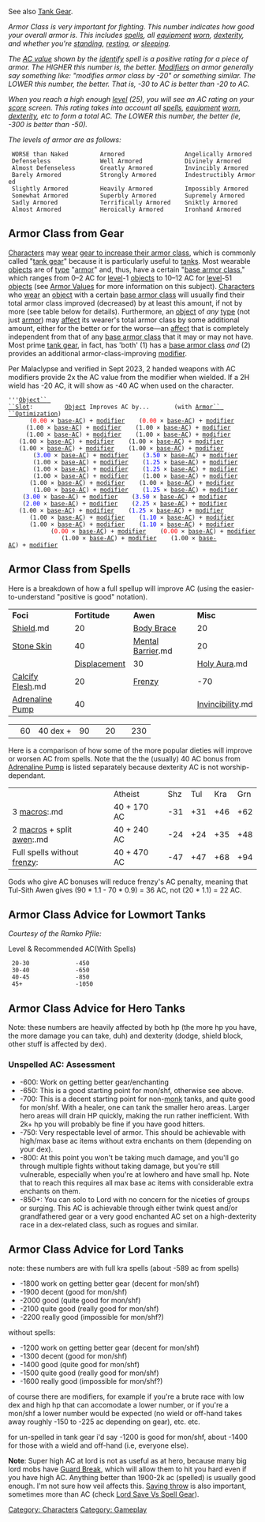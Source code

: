 See also [Tank Gear](:Category:_Tank_Gear.md "wikilink").

*Armor Class is very important for fighting. This number indicates how
good your overall armor is. This includes
[spells](:Category:_Skills_And_Spells_That_Buff_Characters.md "wikilink"),
all [equipment](:Category:_Gear.md "wikilink")
[worn](Wear.md "wikilink"), [dexterity](Dexterity.md "wikilink"), and
whether you're [standing](Stand.md "wikilink"),
[resting](Rest.md "wikilink"), or
[sleeping](Sleep_(command).md "wikilink").*

*The [AC value](Armor_Values.md "wikilink") shown by the
[identify](Identify_(spell).md "wikilink") spell is a positive rating
for a piece of armor. The HIGHER this number is, the better.
[Modifiers](Object_Affects.md "wikilink") on armor generally say
something like: "modifies armor class by -20" or something similar. The
LOWER this number, the better. That is, -30 to AC is better than -20 to
AC.*

*When you reach a high enough [level](Level.md "wikilink") (25), you
will see an AC rating on your [score](Score.md "wikilink") screen. This
rating takes into account all
[spells](:Category:_Skills_And_Spells_That_Buff_Characters.md "wikilink"),
[equipment](:Category:_Gear.md "wikilink") [worn](Wear.md "wikilink"),
[dexterity](Dexterity.md "wikilink"), etc to form a total AC. The LOWER
this number, the better (ie, -300 is better than -50).*

*The levels of armor are as follows:*

` WORSE than Naked         Armored                 Angelically Armored`  
` Defenseless              Well Armored            Divinely Armored`  
` Almost Defenseless       Greatly Armored         Invincibly Armored`  
` Barely Armored           Strongly Armored        Indestructibly Armored`  
` Slightly Armored         Heavily Armored         Impossibly Armored`  
` Somewhat Armored         Superbly Armored        Supremely Armored`  
` Sadly Armored            Terrifically Armored    Sniktly Armored`  
` Almost Armored           Heroically Armored      Ironhand Armored`

## Armor Class from Gear

[Characters](:Category:_Characters.md "wikilink") may
[wear](Wear.md "wikilink") [gear to increase their armor
class](:Category:_Tank_Gear.md "wikilink"), which is commonly called
"[tank gear](:Category:_Tank_Gear.md "wikilink")" because it is
particularly useful to [tanks](Tanks.md "wikilink"). Most wearable
[objects](:Category:_Objects.md "wikilink") are of
[type](:Category:_Object_Types.md "wikilink")
"[armor](:Category:_Armor.md "wikilink")" and, thus, have a certain
"[base armor class](Armor_Values.md "wikilink")," which ranges from 0–2
AC for [level](Object_Level.md "wikilink")-1
[objects](:Category:_Objects.md "wikilink") to 10–12 AC for
[level](Object_Level.md "wikilink")-51
[objects](:Category:_Objects.md "wikilink") (see [Armor
Values](Armor_Values.md "wikilink") for more information on this
subject). [Characters](:Category:_Characters.md "wikilink") who
[wear](Wear.md "wikilink") an [object](:Category:_Objects.md "wikilink")
with a certain [base armor class](Armor_Values.md "wikilink") will
usually find their total armor class improved (decreased) by at least
this amount, if not by more (see table below for details). Furthermore,
an [object](:Category:_Objects.md "wikilink") of *any*
[type](:Category:_Object_Types.md "wikilink") (not just
[armor](:Category:_Armor.md "wikilink")) may
[affect](Object_Affects.md "wikilink") its wearer's total armor class by
some additional amount, either for the better or for the worse—an
[affect](Object_Affects.md "wikilink") that is completely independent
from that of any [base armor class](Armor_Values.md "wikilink") that it
may or may not have. Most prime [tank
gear](:Category:_Tank_Gear.md "wikilink"), in fact, has 'both' (1) has a
[base armor class](Armor_Values.md "wikilink") *and* (2) provides an
additional armor-class-improving
[modifier](Object_Affects.md "wikilink").

Per Malaclypse and verified in Sept 2023, 2 handed weapons with AC
modifiers provide 2x the AC value from the modifier when wielded. If a
2H wield has -20 AC, it will show as -40 AC when used on the character.

`'''`[`Object`` ``Slot`](Object_Slots.md "wikilink")`:         `[`Object`](:Category:_Objects.md "wikilink")` Improves AC by...       (with `[`Armor`` ``Optimization`](Armor_Optimization.md "wikilink")`)`  
<used as light>`      (`<font color=red>`0.00`</font>` × `[`base-AC`](Armor_Values.md "wikilink")`) + `[`modifier`](Object_Affects.md "wikilink")`    (`<font color=red>`0.00`</font>` × `[`base-AC`](Armor_Values.md "wikilink")`) + `[`modifier`](Object_Affects.md "wikilink")  
<worn on finger>`     (1.00 × `[`base-AC`](Armor_Values.md "wikilink")`) + `[`modifier`](Object_Affects.md "wikilink")`    (1.00 × `[`base-AC`](Armor_Values.md "wikilink")`) + `[`modifier`](Object_Affects.md "wikilink")  
<worn on finger>`     (1.00 × `[`base-AC`](Armor_Values.md "wikilink")`) + `[`modifier`](Object_Affects.md "wikilink")`    (1.00 × `[`base-AC`](Armor_Values.md "wikilink")`) + `[`modifier`](Object_Affects.md "wikilink")  
<worn around neck>`   (1.00 × `[`base-AC`](Armor_Values.md "wikilink")`) + `[`modifier`](Object_Affects.md "wikilink")`    (1.00 × `[`base-AC`](Armor_Values.md "wikilink")`) + `[`modifier`](Object_Affects.md "wikilink")  
<worn around neck>`   (1.00 × `[`base-AC`](Armor_Values.md "wikilink")`) + `[`modifier`](Object_Affects.md "wikilink")`    (1.00 × `[`base-AC`](Armor_Values.md "wikilink")`) + `[`modifier`](Object_Affects.md "wikilink")  
<worn on body>`       (`<font color=blue>`3.00`</font>` × `[`base-AC`](Armor_Values.md "wikilink")`) + `[`modifier`](Object_Affects.md "wikilink")`    (`<font color=blue>`3.50`</font>` × `[`base-AC`](Armor_Values.md "wikilink")`) + `[`modifier`](Object_Affects.md "wikilink")  
<worn on head>`       (1.00 × `[`base-AC`](Armor_Values.md "wikilink")`) + `[`modifier`](Object_Affects.md "wikilink")`    (`<font color=blue>`1.25`</font>` × `[`base-AC`](Armor_Values.md "wikilink")`) + `[`modifier`](Object_Affects.md "wikilink")  
<worn on legs>`       (1.00 × `[`base-AC`](Armor_Values.md "wikilink")`) + `[`modifier`](Object_Affects.md "wikilink")`    (`<font color=blue>`1.25`</font>` × `[`base-AC`](Armor_Values.md "wikilink")`) + `[`modifier`](Object_Affects.md "wikilink")  
<worn on feet>`       (1.00 × `[`base-AC`](Armor_Values.md "wikilink")`) + `[`modifier`](Object_Affects.md "wikilink")`    (1.00 × `[`base-AC`](Armor_Values.md "wikilink")`) + `[`modifier`](Object_Affects.md "wikilink")  
<worn on hands>`      (1.00 × `[`base-AC`](Armor_Values.md "wikilink")`) + `[`modifier`](Object_Affects.md "wikilink")`    (1.00 × `[`base-AC`](Armor_Values.md "wikilink")`) + `[`modifier`](Object_Affects.md "wikilink")  
<worn on arms>`       (1.00 × `[`base-AC`](Armor_Values.md "wikilink")`) + `[`modifier`](Object_Affects.md "wikilink")`    (`<font color=blue>`1.25`</font>` × `[`base-AC`](Armor_Values.md "wikilink")`) + `[`modifier`](Object_Affects.md "wikilink")  
<held in offhand>`    (`<font color=blue>`3.00`</font>` × `[`base-AC`](Armor_Values.md "wikilink")`) + `[`modifier`](Object_Affects.md "wikilink")`    (`<font color=blue>`3.50`</font>` × `[`base-AC`](Armor_Values.md "wikilink")`) + `[`modifier`](Object_Affects.md "wikilink")  
<worn about body>`    (`<font color=blue>`2.00`</font>` × `[`base-AC`](Armor_Values.md "wikilink")`) + `[`modifier`](Object_Affects.md "wikilink")`    (`<font color=blue>`2.25`</font>` × `[`base-AC`](Armor_Values.md "wikilink")`) + `[`modifier`](Object_Affects.md "wikilink")  
<worn about waist>`   (1.00 × `[`base-AC`](Armor_Values.md "wikilink")`) + `[`modifier`](Object_Affects.md "wikilink")`    (`<font color=blue>`1.25`</font>` × `[`base-AC`](Armor_Values.md "wikilink")`) + `[`modifier`](Object_Affects.md "wikilink")  
<worn on wrist>`      (1.00 × `[`base-AC`](Armor_Values.md "wikilink")`) + `[`modifier`](Object_Affects.md "wikilink")`    (`<font color=blue>`1.10`</font>` × `[`base-AC`](Armor_Values.md "wikilink")`) + `[`modifier`](Object_Affects.md "wikilink")  
<worn on wrist>`      (1.00 × `[`base-AC`](Armor_Values.md "wikilink")`) + `[`modifier`](Object_Affects.md "wikilink")`    (`<font color=blue>`1.10`</font>` × `[`base-AC`](Armor_Values.md "wikilink")`) + `[`modifier`](Object_Affects.md "wikilink")  
<wielded>`            (`<font color=red>`0.00`</font>` × `[`base-AC`](Armor_Values.md "wikilink")`) + `[`modifier`](Object_Affects.md "wikilink")`    (`<font color=red>`0.00`</font>` × `[`base-AC`](Armor_Values.md "wikilink")`) + `[`modifier`](Object_Affects.md "wikilink")  
<held>`               (1.00 × `[`base-AC`](Armor_Values.md "wikilink")`) + `[`modifier`](Object_Affects.md "wikilink")`    (1.00 × `[`base-AC`](Armor_Values.md "wikilink")`) + `[`modifier`](Object_Affects.md "wikilink")

## Armor Class from Spells

Here is a breakdown of how a full spellup will improve AC (using the
easier-to-understand "positive is good" notation).

|                                               |                                         |                                                |                                              |
|-----------------------------------------------|-----------------------------------------|------------------------------------------------|----------------------------------------------|
| **Foci**                                      | **Fortitude**                           | **Awen**                                       | **Misc**                                     |
| [Shield](Shield "wikilink").md                | 20                                      | [Body Brace](Body_Brace "wikilink")            | 20                                           |
| [Stone Skin](Stone_Skin "wikilink")           | 40                                      | [Mental Barrier](Mental_Barrier "wikilink").md | 20                                           |
|                                               | [Displacement](Displacement "wikilink") | 30                                             | [Holy Aura](Holy_Aura "wikilink").md         |
| [Calcify Flesh](Calcify_Flesh "wikilink").md  | 20                                      | [Frenzy](Frenzy "wikilink")                    | -70                                          |
| [Adrenaline Pump](Adrenaline_Pump "wikilink") | 40                                      |                                                | [Invincibility](Invincibility "wikilink").md |

|     |     |          |     |     |     |     |     |
|-----|:---:|---------:|:---:|-----|:---:|-----|:---:|
|     | 60  | 40 dex + | 90  |     | 20  |     | 230 |

Here is a comparison of how some of the more popular dieties will
improve or worsen AC from spells. Note that the the (usually) 40 AC
bonus from [Adrenaline Pump](Adrenaline_Pump "wikilink") is listed
separately because dexterity AC is not worship-dependant.

|                                                                  |             |     |     |     |     |
|------------------------------------------------------------------|-------------|-----|-----|-----|-----|
|                                                                  | Atheist     | Shz | Tul | Kra | Grn |
| 3 [macros](macro "wikilink"):.md                                 | 40 + 170 AC | -31 | +31 | +46 | +62 |
| 2 [macros](macro "wikilink") + split [awen](awen "wikilink"):.md | 40 + 240 AC | -24 | +24 | +35 | +48 |
| Full spells without [frenzy](frenzy "wikilink"):                 | 40 + 470 AC | -47 | +47 | +68 | +94 |

Gods who give AC bonuses will reduce frenzy's AC penalty, meaning that
Tul-Sith Awen gives (90 \* 1.1 - 70 \* 0.9) = 36 AC, not (20 \* 1.1) =
22 AC.

## Armor Class Advice for Lowmort Tanks

*Courtesy of the Ramko Pfile:*

Level & Recommended AC(With Spells)

` 20-30             -450`  
` 30-40             -650`  
` 40-45             -850`  
` 45+               -1050`

## Armor Class Advice for Hero Tanks

Note: these numbers are heavily affected by both hp (the more hp you
have, the more damage you can take, duh) and dexterity (dodge, shield
block, other stuff is affected by dex).

### Unspelled AC: Assessment

-   -600: Work on getting better gear/enchanting  
-   -650: This is a good starting point for mon/shf, otherwise see
    above.  
-   -700: This is a decent starting point for
    non-[monk](:Category:Monks.md "wikilink") tanks, and quite good for
    mon/shf. With a healer, one can tank the smaller hero areas. Larger
    hero areas will drain HP quickly, making the run rather inefficient.
    With 2k+ hp you will probably be fine if you have good hitters.  
-   -750: Very respectable level of armor. This should be achievable
    with high/max base ac items without extra enchants on them
    (depending on your dex).  
-   -800: At this point you won't be taking much damage, and you'll go
    through multiple fights without taking damage, but you're still
    vulnerable, especially when you're at lowhero and have small hp.
    Note that to reach this requires all max base ac items with
    considerable extra enchants on them.  
-   -850+: You can solo to Lord with no concern for the niceties of
    groups or surging. This AC is achievable through either twink quest
    and/or grandfathered gear or a very good enchanted AC set on a
    high-dexterity race in a dex-related class, such as rogues and
    similar.  

## Armor Class Advice for Lord Tanks

note: these numbers are with full kra spells (about -589 ac from spells)

-   -1800 work on getting better gear (decent for mon/shf)
-   -1900 decent (good for mon/shf)
-   -2000 good (quite good for mon/shf)
-   -2100 quite good (really good for mon/shf)
-   -2200 really good (impossible for mon/shf?)

without spells:

-   -1200 work on getting better gear (decent for mon/shf)
-   -1300 decent (good for mon/shf)
-   -1400 good (quite good for mon/shf)
-   -1500 quite good (really good for mon/shf)
-   -1600 really good (impossible for mon/shf?)

of course there are modifiers, for example if you're a brute race with
low dex and high hp that can accomodate a lower number, or if you're a
mon/shf a lower number would be expected (no wield or off-hand takes
away roughly -150 to -225 ac depending on gear), etc. etc.

for un-spelled in tank gear i'd say -1200 is good for mon/shf, about
-1400 for those with a wield and off-hand (i.e, everyone else).

**Note**: Super high AC at lord is not as useful as at hero, because
many big lord mobs have [Guard Break](Guard_Break "wikilink"), which
will allow them to hit you hard even if you have high AC. Anything
better than 1900-2k ac (spelled) is usually good enough. I'm not sure
how veil affects this. [Saving throw](Saving_Throw.md "wikilink") is
also important, sometimes more than AC (check [Lord Save Vs Spell
Gear](:Category:Lord_Save_Vs_Spell_Gear.md "wikilink")).

[Category: Characters](Category:_Characters "wikilink") [Category:
Gameplay](Category:_Gameplay "wikilink")
